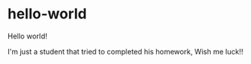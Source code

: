# hello-world

Hello world!

I'm just a student that tried to completed his homework,
Wish me luck!!
